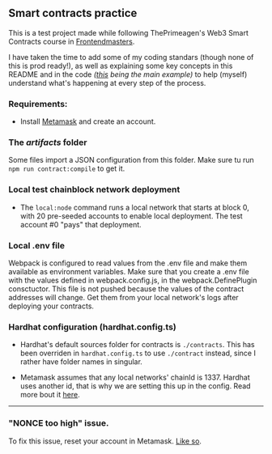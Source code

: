 ## Smart contracts practice

This is a test project made while following ThePrimeagen's Web3 Smart Contracts course in [Frontendmasters](https://frontendmasters.com/courses/web3-smart-contracts/).

I have taken the time to add some of my coding standars (though none of this is prod ready!), as well as explaining some key concepts in this README and in the code _([this](https://github.com/martenhc/solidity-smart-contracts/blob/master/contract/Hero.sol) being the main example)_ to help (myself) understand what's happening at every step of the process.

### Requirements:

- Install [Metamask](https://metamask.io/) and create an account.

### The _artifacts_ folder

Some files import a JSON configuration from this folder. Make sure tu run `npm run contract:compile` to get it.

### Local test chainblock network deployment

- The `local:node` command runs a local network that starts at block 0, with 20 pre-seeded accounts to enable local deployment. The test account #0 "pays" that deployment.

### Local .env file

Webpack is configured to read values from the .env file and make them available as environment variables.
Make sure that you create a .env file with the values defined in webpack.config.js, in the webpack.DefinePlugin consctuctor.
This file is not pushed because the values of the contract addresses will change. Get them from your local network's logs after deploying your contracts.

### Hardhat configuration (hardhat.config.ts)

- Hardhat's default sources folder for contracts is `./contracts`. This has been overriden in `hardhat.config.ts` to use `./contract` instead, since I rather have folder names in singular.

- Metamask assumes that any local networks' chainId is 1337. Hardhat uses another id, that is why we are setting this up in the config.
  Read more bout it [here](https://hardhat.org/hardhat-network/docs/metamask-issue).

---

### "NONCE too high" issue.

To fix this issue, reset your account in Metamask. [Like so](https://miro.medium.com/max/596/1*3mQe7MwIJFugo7E7h_F1kg.gif).

